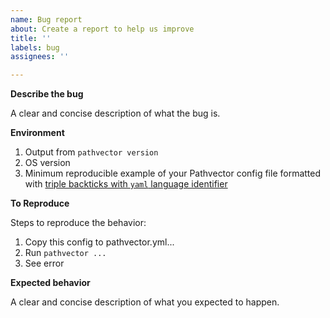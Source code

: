 ```yaml
---
name: Bug report
about: Create a report to help us improve
title: ''
labels: bug
assignees: ''

---
```


**Describe the bug**
<!-- Modify this section -->
A clear and concise description of what the bug is.

**Environment**
<!-- Modify this section -->
1. Output from `pathvector version`
2. OS version
3. Minimum reproducible example of your Pathvector config file formatted with [triple backticks with `yaml` language identifier](https://docs.github.com/en/github/writing-on-github/working-with-advanced-formatting/creating-and-highlighting-code-blocks)

**To Reproduce**
<!-- Modify this section -->
Steps to reproduce the behavior:
1. Copy this config to pathvector.yml...
2. Run `pathvector ...`
3. See error

**Expected behavior**
<!-- Modify this section -->
A clear and concise description of what you expected to happen.
